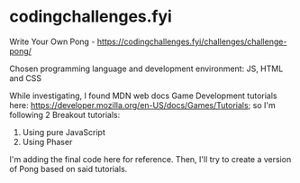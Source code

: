 # codingchallenges.fyi

Write Your Own Pong - https://codingchallenges.fyi/challenges/challenge-pong/

Chosen programming language and development environment: JS, HTML and CSS

While investigating, I found MDN web docs Game Development tutorials here: https://developer.mozilla.org/en-US/docs/Games/Tutorials; so I'm following 2 Breakout tutorials:

1. Using pure JavaScript
2. Using Phaser

I'm adding the final code here for reference. Then, I'll try to create a version of Pong based on said tutorials.
